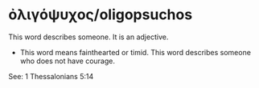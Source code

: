# ὀλιγόψυχος/oligopsuchos

This word describes someone. It is an adjective.

* This word means fainthearted or timid. This word describes someone who does not have courage.

See: 1 Thessalonians 5:14
